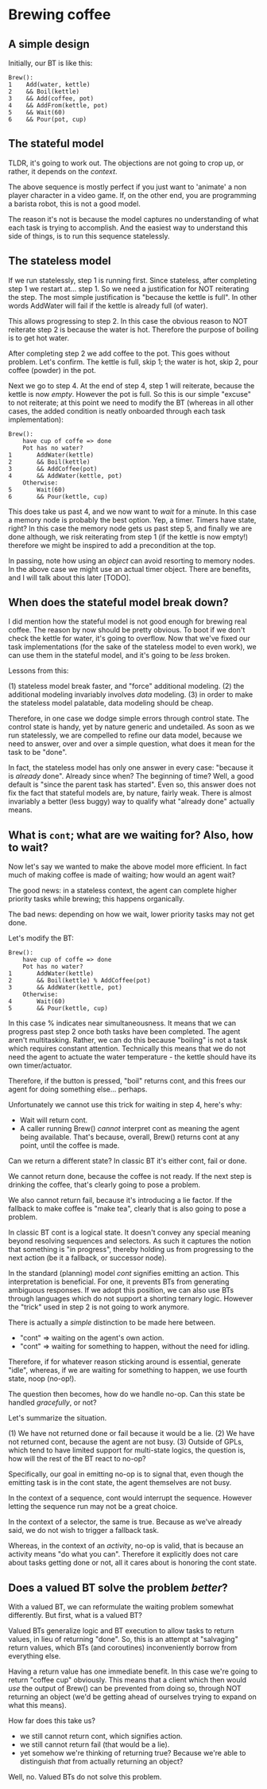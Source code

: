 # Brewing coffee

## A simple design

Initially, our BT is like this:

```
Brew():
1    Add(water, kettle)
2    && Boil(kettle)
3    && Add(coffee, pot)
4    && AddFrom(kettle, pot)
5    && Wait(60)
6    && Pour(pot, cup)
```

## The stateful model

TLDR, it's going to work out. The objections are not going to crop up, or rather, it depends on the *context*.

The above sequence is mostly perfect if you just want to 'animate' a non player character in a video game. If, on the other end, you are programming a barista robot, this is not a good model.

The reason it's not is because the model captures no understanding of what each task is trying to accomplish. And the easiest way to understand this side of things, is to run this sequence statelessly.

## The stateless model

If we run statelessly, step 1 is running first. Since stateless, after completing step 1 we restart at... step 1. So we need a justification for NOT reiterating the step. The most simple justification is "because the kettle is full". In other words AddWater will fail if the kettle is already full (of water).

This allows progressing to step 2. In this case the obvious reason to NOT reiterate step 2 is because the water is hot. Therefore the purpose of boiling is to get hot water.

After completing step 2 we add coffee to the pot. This goes without problem. Let's confirm. The kettle is full, skip 1; the water is hot, skip 2, pour coffee (powder) in the pot.

Next we go to step 4. At the end of step 4, step 1 will reiterate, because the kettle is now *empty*. However the pot is full. So this is our simple "excuse" to not reiterate; at this point we need to modify the BT (whereas in all other cases, the added condition is neatly onboarded through each task implementation):

```
Brew():
    have cup of coffe => done
    Pot has no water?
1       AddWater(kettle)
2       && Boil(kettle)
3       && AddCoffee(pot)
4       && AddWater(kettle, pot)
    Otherwise:
5       Wait(60)
6       && Pour(kettle, cup)
```

This does take us past 4, and we now want to *wait* for a minute. In this case a memory node is probably the best option. Yep, a timer. Timers have state, right? In this case the memory node gets us past step 5, and finally we are done although, we risk reiterating from step 1 (if the kettle is now empty!) therefore we might be inspired to add a precondition at the top.

In passing, note how using an *object* can avoid resorting to memory nodes. In the above case we might use an actual timer object. There are benefits, and I will talk about this later [TODO].

## When does the stateful model break down?

I did mention how the stateful model is not good enough for brewing real coffee. The reason by now should be pretty obvious. To boot if we don't check the kettle for water, it's going to overflow. Now that we've fixed our task implementations (for the sake of the stateless model to even work), we can use them in the stateful model, and it's going to be *less* broken.

Lessons from this:

(1) stateless model break faster, and "force" additional modeling.
(2) the additional modeling invariably involves *data* modeling.
(3) in order to make the stateless model palatable, data modeling should be cheap.

Therefore, in one case we dodge simple errors through control state. The control state is handy, yet by nature generic and undetailed. As soon as we run statelessly, we are compelled to refine our data model, because we need to answer, over and over a simple question, what does it mean for the task to be "done".

In fact, the stateless model has only one answer in every case: "because it is *already* done". Already since when? The beginning of time? Well, a good default is "since the parent task has started". Even so, this answer does not fix the fact that stateful models are, by nature, fairly weak. There is almost invariably a better (less buggy) way to qualify what "already done" actually means.

## What is `cont`; what are we waiting for? Also, how to wait?

Now let's say we wanted to make the above model more efficient. In fact much of making coffee is made of waiting; how would an agent wait?

The good news: in a stateless context, the agent can complete higher priority tasks while brewing; this happens organically.

The bad news: depending on how we wait, lower priority tasks may not get done.

Let's modify the BT:

```
Brew():
    have cup of coffe => done
    Pot has no water?
1       AddWater(kettle)
2       && Boil(kettle) % AddCoffee(pot)
3       && AddWater(kettle, pot)
    Otherwise:
4       Wait(60)
5       && Pour(kettle, cup)
```

In this case % indicates near simultaneousness. It means that we can progress past step 2 once both tasks have been completed. The agent aren't multitasking. Rather, we can do this because "boiling" is not a task which requires constant attention. Technically this means that we do not need the agent to actuate the water temperature - the kettle should have its own timer/actuator.

Therefore, if the button is pressed, "boil" returns cont, and this frees our agent for doing something else... perhaps.

Unfortunately we cannot use this trick for waiting in step 4, here's why:
- Wait will return cont.
- A caller running Brew() *cannot* interpret cont as meaning the agent being available. That's because, overall, Brew() returns cont at any point, until the coffee is made.

Can we return a different state? In classic BT it's either cont, fail or done.

We cannot return done, because the coffee is not ready. If the next step is drinking the coffee, that's clearly going to pose a problem.

We also cannot return fail, because it's introducing a lie factor. If the fallback to make coffee is "make tea", clearly that is also going to pose a problem.

In classic BT cont is a logical state. It doesn't convey any special meaning beyond resolving sequences and selectors. As such it captures the notion that something is "in progress", thereby holding us from progressing to the next action (be it a fallback, or successor node).

In the standard (planning) model *cont* signifies emitting an action. This interpretation is beneficial. For one, it prevents BTs from generating ambiguous responses. If we adopt this position, we can also use BTs through languages which do not support a shorting ternary logic. However the "trick" used in step 2 is not going to work anymore.

There is actually a *simple* distinction to be made here between.

- "cont" => waiting on the agent's own action.
- "cont" => waiting for something to happen, without the need for idling.

Therefore, if for whatever reason sticking around is essential, generate "idle", whereas, if we are waiting for something to happen, we use fourth state, noop (no-op!).

The question then becomes, how do we handle no-op. Can this state be handled *gracefully*, or not?

Let's summarize the situation.

(1) We have not returned done or fail because it would be a lie.
(2) We have not returned cont, because the agent are not busy.
(3) Outside of GPLs, which tend to have limited support for multi-state logics, the question is, how will the rest of the BT react to no-op?

Specifically, our goal in emitting no-op is to signal that, even though the emitting task is in the cont state, the agent themselves are not busy.

In the context of a sequence, cont would interrupt the sequence. However letting the sequence run may not be a great choice.

In the context of a selector, the same is true. Because as we've already said, we do not wish to trigger a fallback task.

Whereas, in the context of an *activity*, no-op is valid, that is because an activity means "do what you can". Therefore it explicitly does not care about tasks getting done or not, all it cares about is honoring the cont state.

## Does a valued BT solve the problem *better*?

With a valued BT, we can reformulate the waiting problem somewhat differently. But first, what is a valued BT?

Valued BTs generalize logic and BT execution to allow tasks to return values, in lieu of returning "done". So, this is an attempt at "salvaging" return values, which BTs (and coroutines) inconveniently borrow from everything else.

Having a return value has one immediate benefit. In this case we're going to return "coffee cup" obviously.
This means that a client which then would *use* the output of Brew() can be prevented from doing so, through NOT returning an object (we'd be getting ahead of ourselves trying to expand on what this means).

How far does this take us?

- we still cannot return cont, which signifies action.
- we still cannot return fail (that would be a lie).
- yet somehow we're thinking of returning true? Because we're able to distinguish *that* from actually returning an object?

Well, no. Valued BTs do not solve this problem.
